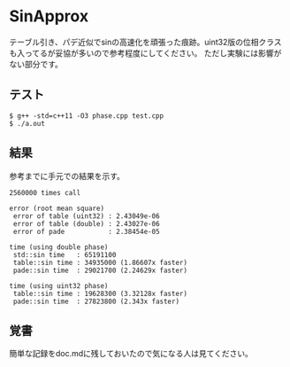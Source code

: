 # SinApprox

テーブル引き、パデ近似でsinの高速化を頑張った痕跡。uint32版の位相クラスも入ってるが妥協が多いので参考程度にしてください。
ただし実験には影響がない部分です。

## テスト

```
$ g++ -std=c++11 -O3 phase.cpp test.cpp
$ ./a.out
```

## 結果

参考までに手元での結果を示す。
```
2560000 times call

error (root mean square)
 error of table (uint32) : 2.43049e-06
 error of table (double) : 2.43027e-06
 error of pade           : 2.38454e-05

time (using double phase)
 std::sin time   : 65191100
 table::sin time : 34935000 (1.86607x faster)
 pade::sin time  : 29021700 (2.24629x faster)

time (using uint32 phase)
 table::sin time : 19628300 (3.32128x faster)
 pade::sin time  : 27823800 (2.343x faster)

```

## 覚書

簡単な記録をdoc.mdに残しておいたので気になる人は見てください。

